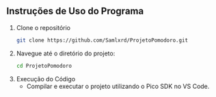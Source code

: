 ## Instruções de Uso do Programa
1. Clone o repositório
    ```bash
    git clone https://github.com/Samlxrd/ProjetoPomodoro.git

2. Navegue até o diretório do projeto:
    ```bash
    cd ProjetoPomodoro

3. Execução do Código
    - Compilar e executar o projeto utilizando o Pico SDK no VS Code.
